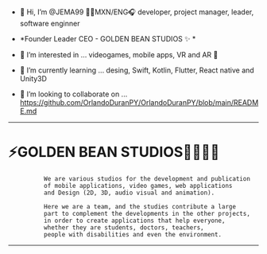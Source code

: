- 👋 Hi, I’m @JEMA99 🐧🎻MXN/ENG🎧 developer, project manager, leader, software enginner
- *Founder Leader CEO - GOLDEN BEAN STUDIOS ✨ *

- 👀 I’m interested in ... videogames, mobile apps, VR and AR 🥽
- 🌱 I’m currently learning ... desing, Swift, Kotlin, Flutter, React native and Unity3D
- 💞️ I’m looking to collaborate on ... https://github.com/OrlandoDuranPY/OrlandoDuranPY/blob/main/README.md

---                    
#                       ⚡GOLDEN BEAN STUDIOS🦢🌹🌺🌸
              We are various studios for the development and publication 
              of mobile applications, video games, web applications 
              and Design (2D, 3D, audio visual and animation).

              Here we are a team, and the studies contribute a large 
              part to complement the developments in the other projects, 
              in order to create applications that help everyone, 
              whether they are students, doctors, teachers, 
              people with disabilities and even the environment.
---              
              
<!---
JEMA99/JEMA99 is a ✨ special ✨ repository because its `README.md` (this file) appears on your GitHub profile.
You can click the Preview link to take a look at your changes.
--->

